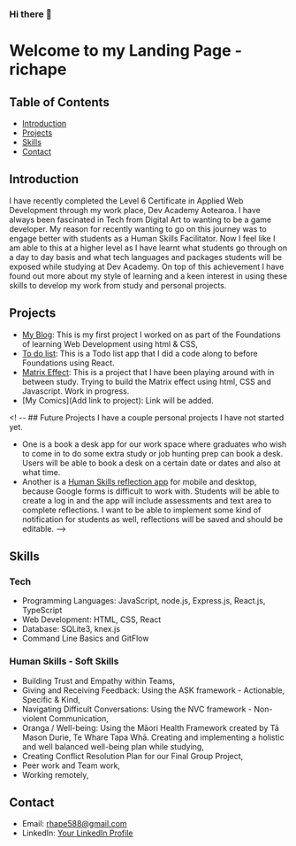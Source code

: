 ### Hi there 👋

<!--
**richape/richape** is a ✨ _special_ ✨ repository because its `README.md` (this file) appears on your GitHub profile.

Here are some ideas to get you started:

- 🔭 I’m currently working on ...
- 🌱 I’m currently learning ...
- 👯 I’m looking to collaborate on ...
- 🤔 I’m looking for help with ...
- 💬 Ask me about ...
- 📫 How to reach me: ...
- 😄 Pronouns: ...
- ⚡ Fun fact: ...
-->

# Welcome to my Landing Page - richape

## Table of Contents
- [Introduction](#introduction)
- [Projects](#projects)
- [Skills](#skills)
- [Contact](#contact)

## Introduction
I have recently completed the Level 6 Certificate in Applied Web Development through my work place, Dev Academy Aotearoa. I have always been fascinated in Tech from Digital Art to wanting to be a game developer. My reason for recently wanting to go on this journey was to engage better with students as a Human Skills Facilitator. Now I feel like I am able to this at a higher level as I have learnt what students go through on a day to day basis and what tech languages and packages students will be exposed while studying at Dev Academy. On top of this achievement I have found out more about my style of learning and a keen interest in using these skills to develop my work from study and personal projects.

## Projects
- [My Blog](https://richape.github.io/index.html): This is my first project I worked on as part of the Foundations of learning Web Development using html & CSS,
- [To do list](https://github.com/richape/Todo-List): This is a Todo list app that I did a code along to before Foundations using React.
- [Matrix Effect](https://github.com/richape/matrix-effect): This is a project that I have been playing around with in between study. Trying to build the Matrix effect using html, CSS and Javascript. Work in progress.
- [My Comics](Add link to project): Link will be added.

<! -- ## Future Projects
I have a couple personal projects I have not started yet.

- One is a book a desk app for our work space where graduates who wish to come in to do some extra study or job hunting prep can book a desk. Users will be able to book a desk on a certain date or dates and also at what time.
- Another is a [Human Skills reflection app](https://github.com/richape/Human-Skills-App) for mobile and desktop, because Google forms is difficult to work with. Students will be able to create a log in and the app will include assessments and text area to complete reflections. I want to be able to implement some kind of notification for students as well, reflections will be saved and should be editable. -->

## Skills
### Tech
- Programming Languages: JavaScript, node.js, Express.js, React.js, TypeScript
- Web Development: HTML, CSS, React
- Database: SQLite3, knex.js
- Command Line Basics and GitFlow

### Human Skills - Soft Skills
- Building Trust and Empathy within Teams,
- Giving and Receiving Feedback: Using the ASK framework - Actionable, Specific & Kind,
- Navigating Difficult Conversations: Using the NVC framework - Non-violent Communication,
- Oranga / Well-being: Using the Māori Health Framework created by Tā Mason Durie, Te Whare Tapa Whā. Creating and implementing a holistic and well balanced well-being plan while studying,
- Creating Conflict Resolution Plan for our Final Group Project,
- Peer work and Team work,
- Working remotely,

## Contact
- Email: rhape588@gmail.com
- LinkedIn: [Your LinkedIn Profile](https://www.linkedin.com/in/richard-hape-05477363/)
